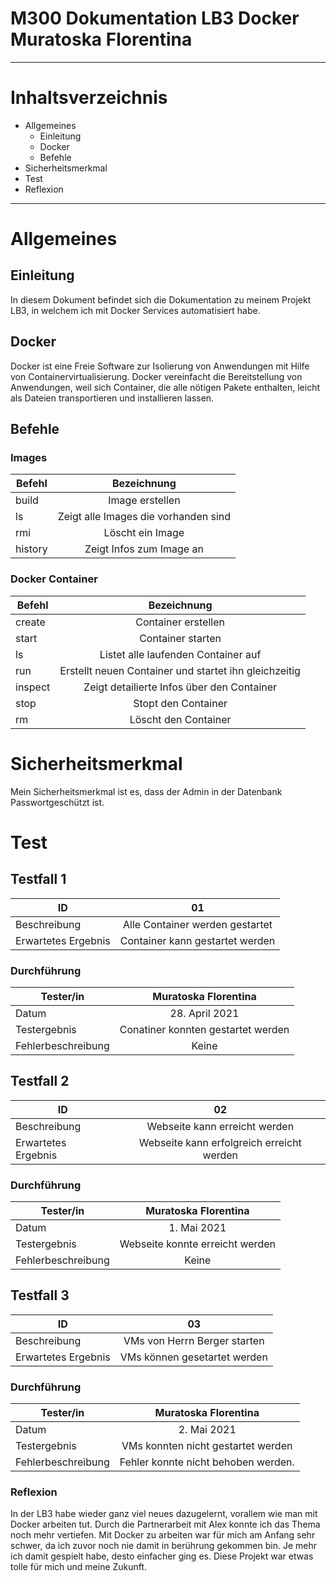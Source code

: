 # **M300 Dokumentation LB3 Docker Muratoska Florentina**
-------------------------------------------------------
# **Inhaltsverzeichnis**
- Allgemeines
    - Einleitung
    - Docker
    - Befehle
- Sicherheitsmerkmal
- Test
- Reflexion
---------------------------------------------------------

# Allgemeines
## Einleitung
In diesem Dokument befindet sich die Dokumentation zu meinem Projekt LB3, in welchem ich mit Docker Services automatisiert habe. 
## Docker
Docker ist eine Freie Software zur Isolierung von Anwendungen mit Hilfe von Containervirtualisierung. Docker vereinfacht die Bereitstellung von Anwendungen, weil sich Container, die alle nötigen Pakete enthalten, leicht als Dateien transportieren und installieren lassen.
## Befehle
### Images
| Befehl      | Bezeichnung |
| ------------- |:-------------:|
| build       | Image erstellen     |
| ls          | Zeigt alle Images die vorhanden sind |
| rmi         | Löscht ein Image    |
|history      | Zeigt Infos zum Image an |

### Docker Container
| Befehl      | Bezeichnung |
| ------------- |:-------------:|
| create      | Container erstellen     |
| start       | Container starten |
| ls          | Listet alle laufenden Container auf    |
| run         | Erstellt neuen Container und startet ihn gleichzeitig |
| inspect     | Zeigt detailierte Infos über den Container |
| stop        | Stopt den Container |
| rm          | Löscht den Container |

# Sicherheitsmerkmal
Mein Sicherheitsmerkmal ist es, dass der Admin in der Datenbank Passwortgeschützt ist. 

# Test
## Testfall 1

| ID            | 01            |
| ------------- |:-------------:|
| Beschreibung     |  Alle Container werden gestartet   |
| Erwartetes Ergebnis     | Container kann gestartet werden |
### Durchführung
| Tester/in          | Muratoska Florentina         |
| ------------- |:-------------:|
| Datum     |  28. April 2021  |
| Testergebnis     |  Conatiner konnten gestartet werden  |
| Fehlerbeschreibung |  Keine  |

## Testfall 2

| ID            | 02            |
| ------------- |:-------------:|
| Beschreibung     |  Webseite kann erreicht werden   |
| Erwartetes Ergebnis     | Webseite kann erfolgreich erreicht werden |
### Durchführung
| Tester/in          |  Muratoska Florentina       |
| ------------- |:-------------:|
| Datum     |  1. Mai 2021  |
| Testergebnis     |   Webseite konnte erreicht werden  |
| Fehlerbeschreibung |  Keine     |

## Testfall 3

| ID            | 03            |
| ------------- |:-------------:|
| Beschreibung     | VMs von Herrn Berger starten    |
| Erwartetes Ergebnis     | VMs können gesetartet werden |
### Durchführung
| Tester/in          |  Muratoska Florentina        |
| ------------- |:-------------:|
| Datum     | 2. Mai 2021   |
| Testergebnis     |  VMs konnten nicht gestartet werden     |
| Fehlerbeschreibung |  Fehler konnte nicht behoben werden. |

### **Reflexion**


In der LB3 habe wieder ganz viel neues dazugelernt, vorallem wie man mit Docker arbeiten tut. Durch die Partnerarbeit mit Alex konnte ich das Thema noch mehr vertiefen. Mit Docker zu arbeiten war für mich am Anfang sehr schwer, da ich zuvor noch nie damit in berührung gekommen bin. Je mehr ich damit gespielt habe, desto einfacher ging es. Diese Projekt war etwas tolle für mich und meine Zukunft. 